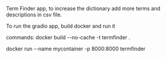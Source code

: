 Term Finder app, to increase the dictionary add more terms and descriptions in csv file.

To run the gradio app, build docker and run it

commands:
docker build --no-cache -t termfinder . 

docker run --name mycontainer -p 8000:8000 termfinder
